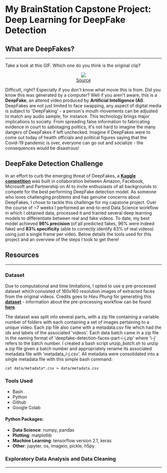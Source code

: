 # My BrainStation Capstone Project: Deep Learning for DeepFake Detection

## What are DeepFakes?
---

Take a look at this GIF. Which one do you think is the original clip?  

<p align="center">
  <img src="https://github.com/sdlee94/BrainStation_Capstone/blob/master/deepfake.gif"/>
  <br/>
  <a href="https://tenor.com/view/deep-fakes-ctrl-shift-face-smiles-shrugs-gif-14641388">Source</a>
</p>  

Difficult, right? Especially if you don't know what movie this is from. Did you know this was generated by a computer? Well if you aren't aware, this is a **DeepFake**, an altered video produced by **Artificial Intelligence (AI)**. DeepFakes are not just limited to face swapping, any aspect of digital media is subject to 'DeepFaking' - a person's mouth movements can be adjusted to match any audio sample, for instance. This technology brings major implications to society. From spreading false information to fabricating evidence in court to sabotaging politics, it's not hard to imagine the many dangers of DeepFakes if left unchecked. Imagine if DeepFakes were to come out today of health officials and political figures saying that the Covid-19 pandemic is over, everyone can go out and socialize - the consequences would be disastrous!

## DeepFake Detection Challenge  

In an effort to curb the emerging threat of DeepFakes, a [**Kaggle competition**](https://www.kaggle.com/c/deepfake-detection-challenge/overview) was built in collaboration between Amazon, Facebook, Microsoft and Partnership on AI to invite enthusiasts of all backgrounds to compete for the best performing DeepFake detection model. As someone who loves challenging problems and has genuine concerns about DeepFakes, I chose to tackle this challenge for my capstone project. Over the course of ~7 weeks I performed an end-to-end Data Science workflow in which I obtained data, processed it and trained several deep learning models to differentiate between real and fake videos. To date, my best model achieved **96% precision** (of all predicted fakes, 96% were indeed fake) and **83% specificity** (able to correctly identify 83% of real videos) using just a single frame per video. Below details the tools used for this project and an overview of the steps I took to get there!

## Resources
---

### Dataset

Due to computational and time limitations, I opted to use a pre-processed dataset which consisted of 160x160 resolution images of extracted faces from the original videos. Credits goes to *Hieu Phung* for generating this [**dataset**](https://www.kaggle.com/c/deepfake-detection-challenge/discussion/128954) - information about the pre-processing workflow can be found [**here**](https://www.kaggle.com/phunghieu/deepfake-detection-face-extractor).


The dataset was split into several parts, with a zip file containing a variable number of folders with each containing a set of images pertaining to a unique video. Each zip file also came with a metadata.csv file which had the ids and labels of the associated 'videos'. Each data batch came in a zip file in the naming format of 'deepfake-detection-faces-part-i-j.zip' where 'i-j' refers to the batch number. I created a bash script *unzip_batch.sh* to unzip a zip file given a batch number and appropriately rename its associated metadata file with 'metadata_i-j.csv'. All metadata were consolidated into a single metadata file with this simple bash command:

`cat data/metadata*.csv > data/metadata.csv`

### Tools Used
- Bash
- Python
- Github
- Google Colab

#### Python Packages:
- **Data Science**: numpy, pandas
- **Plotting**: matplotlib
- **Machine Learning**: tensorflow version 2.1, keras
- **Other**: jupyter, os, imageio, pickle, h5py

### Exploratory Data Analysis and Data Cleaning
---
